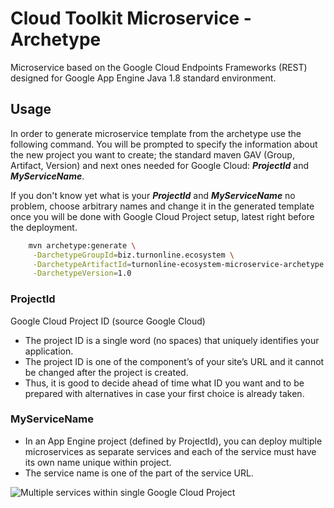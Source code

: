 # Cloud Toolkit Microservice - Archetype
Microservice based on the Google Cloud Endpoints Frameworks (REST) designed for Google App Engine Java 1.8 standard environment.

## Usage
In order to generate microservice template from the archetype use the following command. You will be prompted to specify the information about the new project you want to create; the standard maven GAV (Group, Artifact, Version) and next ones needed for Google Cloud: **_ProjectId_** and **_MyServiceName_**.

If you don't know yet what is your **_ProjectId_** and **_MyServiceName_** no problem, choose arbitrary names and change it in the generated template once you will be done with Google Cloud Project setup, latest right before the deployment.

```bash
    mvn archetype:generate \
     -DarchetypeGroupId=biz.turnonline.ecosystem \
     -DarchetypeArtifactId=turnonline-ecosystem-microservice-archetype \
     -DarchetypeVersion=1.0
```

### ProjectId
Google Cloud Project ID (source Google Cloud)

- The project ID is a single word (no spaces) that uniquely identifies your application.
- The project ID is one of the component’s of your site’s URL and it cannot be changed after the project is created.
- Thus, it is good to decide ahead of time what ID you want and to be prepared with alternatives in case your first choice is already taken.

### MyServiceName
- In an App Engine project (defined by ProjectId), you can deploy multiple microservices as separate services and each of the service must have its own name unique within project.
- The service name is one of the part of the service URL.

![Multiple services within single Google Cloud Project](https://cloud.google.com/solutions/images/microservices-project-with-modules.png)

